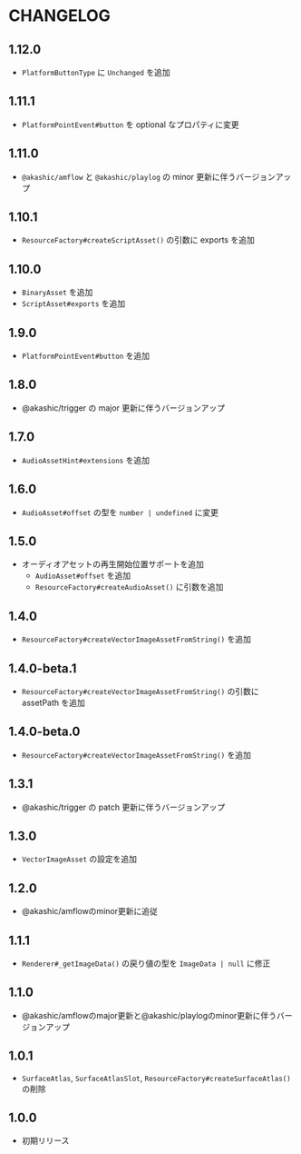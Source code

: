 # CHANGELOG

## 1.12.0
* `PlatformButtonType` に `Unchanged` を追加

## 1.11.1
* `PlatformPointEvent#button` を optional なプロパティに変更

## 1.11.0
* `@akashic/amflow` と `@akashic/playlog` の minor 更新に伴うバージョンアップ

## 1.10.1
* `ResourceFactory#createScriptAsset()` の引数に exports を追加

## 1.10.0
* `BinaryAsset` を追加
* `ScriptAsset#exports` を追加

## 1.9.0
* `PlatformPointEvent#button` を追加

## 1.8.0
* @akashic/trigger の major 更新に伴うバージョンアップ

## 1.7.0
* `AudioAssetHint#extensions` を追加

## 1.6.0
* `AudioAsset#offset` の型を `number | undefined` に変更

## 1.5.0
* オーディオアセットの再生開始位置サポートを追加
  * `AudioAsset#offset` を追加
  * `ResourceFactory#createAudioAsset()` に引数を追加

## 1.4.0
* `ResourceFactory#createVectorImageAssetFromString()` を追加

## 1.4.0-beta.1
* `ResourceFactory#createVectorImageAssetFromString()` の引数に assetPath を追加

## 1.4.0-beta.0
* `ResourceFactory#createVectorImageAssetFromString()` を追加

## 1.3.1
* @akashic/trigger の patch 更新に伴うバージョンアップ

## 1.3.0
* `VectorImageAsset` の設定を追加

## 1.2.0
* @akashic/amflowのminor更新に追従

## 1.1.1
* `Renderer#_getImageData()` の戻り値の型を `ImageData | null` に修正

## 1.1.0
* @akashic/amflowのmajor更新と@akashic/playlogのminor更新に伴うバージョンアップ

## 1.0.1
* `SurfaceAtlas`, `SurfaceAtlasSlot`, `ResourceFactory#createSurfaceAtlas()` の削除

## 1.0.0
* 初期リリース
